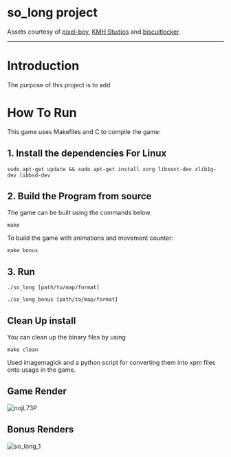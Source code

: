 # so_long project

Assets courtesy of [pixel-boy](https://pixel-boy.itch.io/ninja-adventure-asset-pack), [KMH Studios](https://kevins-moms-house.itch.io/fantasy)
and [biscuitlocker](https://biscuitlocker.itch.io/pixel-block-numbers-gameboy).


<hr />

# Introduction

The purpose of this project is to add 

# How To Run

This game uses Makefiles and C to compile the game:

## 1. Install the dependencies For Linux
```
sudo apt-get update && sudo apt-get install xorg libxext-dev zlib1g-dev libbsd-dev
```
## 2. Build the Program from source

The game can be built using the commands below.
```
make
```

To build the game with animations and movement counter:
```
make bonus
```

## 3. Run
```
./so_long [path/to/map/format]
```
```
./so_long_bonus [path/to/map/format]
```


## Clean Up install

You can clean up the binary files by using
```
make clean
```

Used imagemagick and a python script for converting them into xpm files onto usage in the game.

## Game Render
![nojL73P](https://github.com/user-attachments/assets/1b48d25c-d346-42f1-9a61-785c15f24153)
## Bonus Renders
![so_long_1](https://i.imgur.com/4EINoE8.gif)
